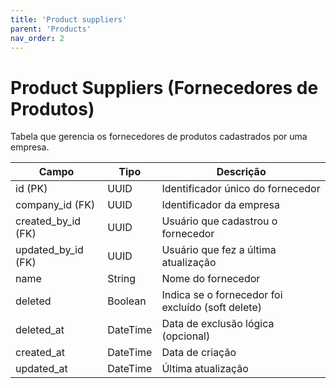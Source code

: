 ```yaml
---
title: 'Product suppliers'
parent: 'Products'
nav_order: 2
---
```


# Product Suppliers (Fornecedores de Produtos)

Tabela que gerencia os fornecedores de produtos cadastrados por uma empresa.

| Campo              | Tipo     | Descrição |
|-------------------|---------|-----------|
| id (PK)          | UUID    | Identificador único do fornecedor |
| company_id (FK)  | UUID    | Identificador da empresa |
| created_by_id (FK) | UUID  | Usuário que cadastrou o fornecedor |
| updated_by_id (FK) | UUID  | Usuário que fez a última atualização |
| name            | String  | Nome do fornecedor |
| deleted         | Boolean | Indica se o fornecedor foi excluído (soft delete) |
| deleted_at      | DateTime | Data de exclusão lógica (opcional) |
| created_at      | DateTime | Data de criação |
| updated_at      | DateTime | Última atualização |

